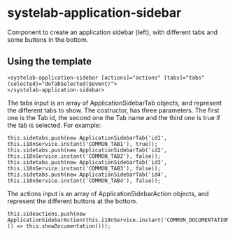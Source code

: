 # systelab-application-sidebar

Component to create an application sidebar (left), with different tabs and some buttons in the bottom.

## Using the template

```
<systelab-application-sidebar [actions]="actions" [tabs]="tabs" (selected)="doTabSelected($event)">
</systelab-application-sidebar>
```
The tabs input is an array of ApplicationSidebarTab objects, and represent the different tabs to show. The costructor, has three parameters.
The first one is the Tab id, the second one the Tab name and the third one is true if the tab is selected.
For example:
```
this.sidetabs.push(new ApplicationSidebarTab('id1', this.i18nService.instant('COMMON_TAB1'), true));
this.sidetabs.push(new ApplicationSidebarTab('id2', this.i18nService.instant('COMMON_TAB2'), false));
this.sidetabs.push(new ApplicationSidebarTab('id3', this.i18nService.instant('COMMON_TAB3'), false));
this.sidetabs.push(new ApplicationSidebarTab('id4', this.i18nService.instant('COMMON_TAB4'), false));
```

The actions input is an array of ApplicationSidebarAction objects, and represent the different buttons at the bottom.
```
this.sideactions.push(new ApplicationSidebarAction(this.i18nService.instant('COMMON_DOCUMENTATION'), () => this.showDocumentation()));
```
